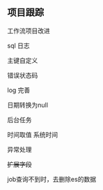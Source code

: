 ## 项目跟踪

工作流项目改进

sql 日志

主键自定义

错误状态码

log 完善

日期转换为null

后台任务

时间取值 系统时间

异常处理

~~扩展字段~~



job查询不到时，去删除es的数据

